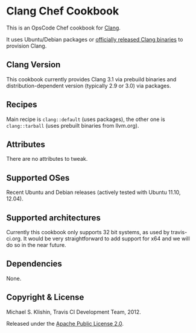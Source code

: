 # Clang Chef Cookbook

This is an OpsCode Chef cookbook for [Clang](http://clang.llvm.org).

It uses Ubuntu/Debian packages or [officially released Clang binaries](http://llvm.org/releases/download.html) to provision Clang.


## Clang Version

This cookbook currently provides Clang 3.1 via prebuild binaries and distribution-dependent version (typically 2.9 or 3.0) via
packages.


## Recipes

Main recipe is `clang::default` (uses packages), the other one is `clang::tarball` (uses prebuilt binaries from llvm.org).


## Attributes

There are no attributes to tweak.


## Supported OSes

Recent Ubuntu and Debian releases (actively tested with Ubuntu 11.10, 12.04).


## Supported architectures

Currently this cookbook only supports 32 bit systems, as used by travis-ci.org. It would be very straightforward
to add support for x64 and we will do so in the near future.


## Dependencies

None.


## Copyright & License

Michael S. Klishin, Travis CI Development Team, 2012.

Released under the [Apache Public License 2.0](http://www.apache.org/licenses/LICENSE-2.0.html).
